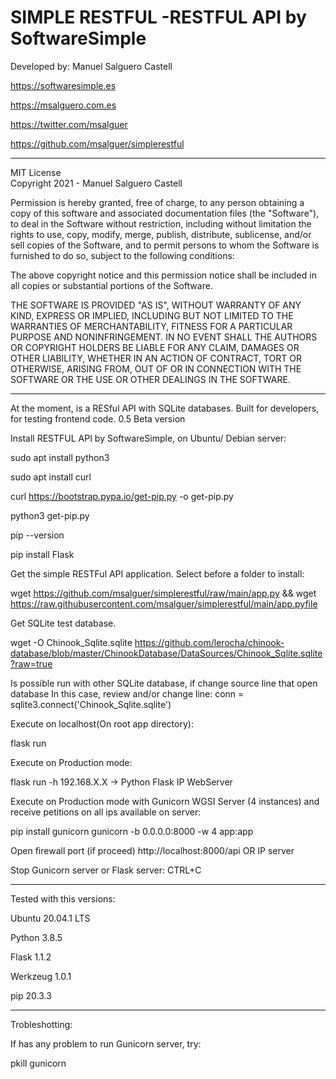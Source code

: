 
# SIMPLE RESTFUL -RESTFUL API by SoftwareSimple         
Developed by: Manuel Salguero Castell  

https://softwaresimple.es

https://msalguero.com.es

https://twitter.com/msalguer

https://github.com/msalguer/simplerestful


--------------------------------------------------------

MIT License                                 
Copyright 2021 - Manuel Salguero Castell

Permission is hereby granted, free of charge, to any person obtaining a copy of this software and associated documentation files (the "Software"), to deal in the Software without restriction, including without limitation the rights to use, copy, modify, merge, publish, distribute, sublicense, and/or sell copies of the Software, and to permit persons to whom the Software is furnished to do so, subject to the following conditions:

The above copyright notice and this permission notice shall be included in all copies or substantial portions of the Software.

THE SOFTWARE IS PROVIDED "AS IS", WITHOUT WARRANTY OF ANY KIND, EXPRESS OR IMPLIED, INCLUDING BUT NOT LIMITED TO THE WARRANTIES OF MERCHANTABILITY, FITNESS FOR A PARTICULAR PURPOSE AND NONINFRINGEMENT. IN NO EVENT SHALL THE AUTHORS OR COPYRIGHT HOLDERS BE LIABLE FOR ANY CLAIM, DAMAGES OR OTHER LIABILITY, WHETHER IN AN ACTION OF CONTRACT, TORT OR OTHERWISE, ARISING FROM, OUT OF OR IN CONNECTION WITH THE SOFTWARE OR THE USE OR OTHER DEALINGS IN THE SOFTWARE.

--------------------------------------------------------

At the moment, is a RESful API with SQLite databases. Built for developers, for testing frontend code.
0.5 Beta version

Install RESTFUL API by SoftwareSimple, on Ubuntu/ Debian server:

sudo apt install python3

sudo apt install curl

curl https://bootstrap.pypa.io/get-pip.py -o get-pip.py

python3 get-pip.py

pip --version

pip install Flask

Get the simple RESTFul API application. Select before a folder to install:

wget https://github.com/msalguer/simplerestful/raw/main/app.py && wget https://raw.githubusercontent.com/msalguer/simplerestful/main/app.pyfile

Get SQLite test database.

wget -O Chinook_Sqlite.sqlite https://github.com/lerocha/chinook-database/blob/master/ChinookDatabase/DataSources/Chinook_Sqlite.sqlite?raw=true

Is possible run with other SQLite database, if change source line that open database
In this case, review and/or change line: conn = sqlite3.connect('Chinook_Sqlite.sqlite')

Execute on localhost(On root app directory):

flask run

Execute on Production mode:

flask run -h 192.168.X.X -> Python Flask IP WebServer

Execute on Production mode with Gunicorn WGSI Server (4 instances) and receive petitions on all ips available on server:

pip install gunicorn
gunicorn -b 0.0.0.0:8000 -w 4 app:app

Open firewall port (if proceed)
http://localhost:8000/api OR IP server

Stop Gunicorn server or Flask server:
CTRL+C

---------
Tested with this versions:

Ubuntu 20.04.1 LTS

Python 3.8.5

Flask 1.1.2

Werkzeug 1.0.1

pip 20.3.3

--------

Trobleshotting:

If has any problem to run Gunicorn server, try:

pkill gunicorn



